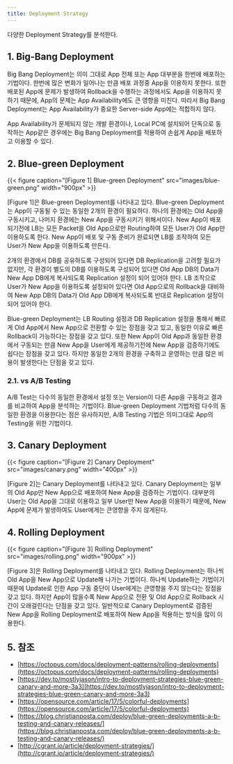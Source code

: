```yaml
---
title: Deployment Strategy
---
```


다양한 Deployment Strategy를 분석한다.

## 1. Big-Bang Deployment

Big Bang Deployment는 의미 그대로 App 전체 또는 App 대부분을 한번에 배포하는 기법이다. 한번에 많은 변화가 일어나는 만큼 배포 과정중 App을 이용하지 못한다. 또한 배포된 App에 문제가 발생하여 Rollback을 수행하는 과정에서도 App을 이용하지 못하기 때문에, App의 문제는 App Availability에도 큰 영향을 미친다. 따라서 Big Bang Deployment는 App Availability가 중요한 Server-side App에는 적합하지 않다.

App Availability가 문제되지 않는 개발 환경이나, Local PC에 설치되어 단독으로 동작하는 App같은 경우에는 Big Bang Deployment를 적용하여 손쉽게 App을 배포하고 이용할 수 있다.

## 2. Blue-green Deployment

{{< figure caption="[Figure 1] Blue-green Deployment" src="images/blue-green.png" width="900px" >}}

[Figure 1]은 Blue-green Deployment를 나타내고 있다. Blue-green Deployment는 App이 구동될 수 있는 동일한 2개의 환경이 필요하다. 하나의 환경에는 Old App을 구동시키고, 나머지 환경에는 New App을 구동시키기 위해서이다. New App이 배포되기전에 LB는 모든 Packet을 Old App으로만 Routing하여 모든 User가 Old App만 이용하도록 한다. New App이 배포 및 구동 준비가 완료되면 LB를 조작하여 모든 User가 New App을 이용하도록 만든다.

2개의 환경에서 DB를 공유하도록 구성되어 있다면 DB Replication을 고려할 필요가 없지만, 각 환경이 별도의 DB를 이용하도록 구성되어 있다면 Old App DB의 Data가 New App DB에게 복사되도록 Replication 설정이 되어 있어야 한다. LB 조작으로 User가 New App을 이용하도록 설정되어 있다면 Old App으로의 Rollback을 대비하여 New App DB의 Data가 Old App DB에게 복사되도록 반대로 Replication 설정이 되어 있어야 한다.

Blue-green Deployment는 LB Routing 설정과 DB Replication 설정을 통해서 빠르게 Old App에서 New App으로 전환할 수 있는 장점을 갖고 있고, 동일한 이유로 빠른 Rollback이 가능하다는 장점을 갖고 있다. 또한 New App이 Old App과 동일한 환경에서 구동되는 만큼 New App을 User에게 제공하기전에 New App을 검증하기에도 쉽다는 장점을 갖고 있다. 하지만 동일한 2개의 환경을 구축하고 운영하는 만큼 많은 비용이 발생한다는 단점을 갖고 있다.

### 2.1. vs A/B Testing

A/B Test는 다수의 동일한 환경에서 설정 또는 Version이 다른 App을 구동하고 결과를 비교하여 App을 분석하는 기법이다. Blue-green Deployment 기법처럼 다수의 동일한 환경을 이용한다는 점은 유사하지만, A/B Testing 기법은 의미그대로 App의 Testing을 위한 기법이다.

## 3. Canary Deployment

{{< figure caption="[Figure 2] Canary Deployment" src="images/canary.png" width="400px" >}}

[Figure 2]는 Canary Deployment를 나타내고 있다. Canary Deployment는 일부의 Old App만 New App으로 배포하여 New App을 검증하는 기법이다. 대부분의 User는 Old App을 그대로 이용하고 일부 User만 New App을 이용하기 때문에, New App에 문제가 발생하여도 User에게는 큰영향을 주지 않게된다.

## 4. Rolling Deployment

{{< figure caption="[Figure 3] Rolling Deployment" src="images/rolling.png" width="900px" >}}

[Figure 3]은 Rolling Deployment를 나타내고 있다. Rolling Deployment는 하나씩 Old App을 New App으로 Update해 나가는 기법이다. 하나씩 Update하는 기법이기 때문에 Update로 인한 App 구동 중단이 User에게는 큰영향을 주지 않는다는 장점을 갖고 있다. 하지만 App이 많을수록 New App으로 전환 및 Old App으로 Rollback 시간이 오래걸린다는 단점을 갖고 있다. 일반적으로 Canary Deployment로 검증된 New App을 Rolling Deployment로 배포하여 New App을 적용하는 방식을 많이 이용한다.

## 5. 참조

* [https://octopus.com/docs/deployment-patterns/rolling-deployments](https://octopus.com/docs/deployment-patterns/rolling-deployments)
* [https://dev.to/mostlyjason/intro-to-deployment-strategies-blue-green-canary-and-more-3a3](https://dev.to/mostlyjason/intro-to-deployment-strategies-blue-green-canary-and-more-3a3)
* [https://opensource.com/article/17/5/colorful-deployments](https://opensource.com/article/17/5/colorful-deployments)
* [https://blog.christianposta.com/deploy/blue-green-deployments-a-b-testing-and-canary-releases/](https://blog.christianposta.com/deploy/blue-green-deployments-a-b-testing-and-canary-releases/)
* [http://cgrant.io/article/deployment-strategies/](http://cgrant.io/article/deployment-strategies/)